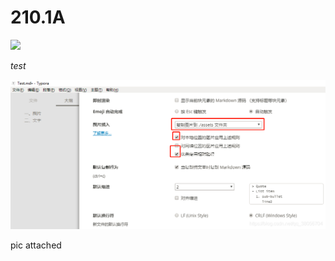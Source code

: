# 210.1A

![](D:\Github\APRA_notebook\210\下载.png)

*test*

![img](210.assets/watermark,type_ZmFuZ3poZW5naGVpdGk,shadow_10,text_aHR0cHM6Ly9ibG9nLmNzZG4ubmV0L3FxXzM4MDU2NzA0,size_16,color_FFFFFF,t_70.png)

pic attached
